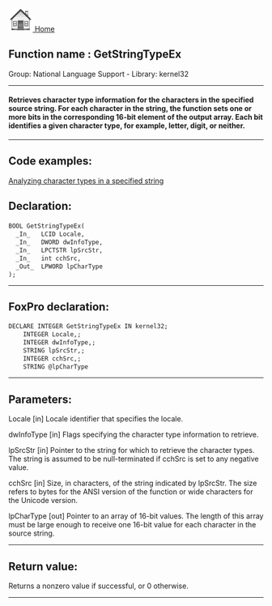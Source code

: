 [<img src="../../images/home.png"> Home ](https://github.com/VFPX/Win32API)  

## Function name : GetStringTypeEx
Group: National Language Support - Library: kernel32    
***  


#### Retrieves character type information for the characters in the specified source string. For each character in the string, the function sets one or more bits in the corresponding 16-bit element of the output array. Each bit identifies a given character type, for example, letter, digit, or neither.
***  


## Code examples:
[Analyzing character types in a specified string](../../samples/sample_600.md)  

## Declaration:
```foxpro  
BOOL GetStringTypeEx(
  _In_   LCID Locale,
  _In_   DWORD dwInfoType,
  _In_   LPCTSTR lpSrcStr,
  _In_   int cchSrc,
  _Out_  LPWORD lpCharType
);  
```  
***  


## FoxPro declaration:
```foxpro  
DECLARE INTEGER GetStringTypeEx IN kernel32;
	INTEGER Locale,;
	INTEGER dwInfoType,;
	STRING lpSrcStr,;
	INTEGER cchSrc,;
	STRING @lpCharType  
```  
***  


## Parameters:
Locale [in]
Locale identifier that specifies the locale.

dwInfoType [in]
Flags specifying the character type information to retrieve.

lpSrcStr [in]
Pointer to the string for which to retrieve the character types. The string is assumed to be null-terminated if cchSrc is set to any negative value.

cchSrc [in]
Size, in characters, of the string indicated by lpSrcStr. The size refers to bytes for the ANSI version of the function or wide characters for the Unicode version.

lpCharType [out]
Pointer to an array of 16-bit values. The length of this array must be large enough to receive one 16-bit value for each character in the source string.   
***  


## Return value:
Returns a nonzero value if successful, or 0 otherwise.   
***  


